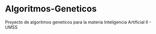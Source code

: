 # Algoritmos-Geneticos
Proyecto de algoritmos geneticos para la materia Inteligencia Artificial II - UMSS
